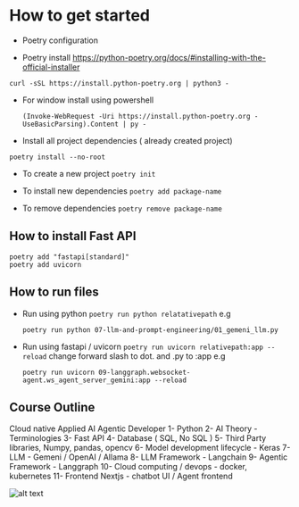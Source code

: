 
# How to get started
- Poetry configuration 

- Poetry install https://python-poetry.org/docs/#installing-with-the-official-installer

``` curl -sSL https://install.python-poetry.org | python3 - ```

- For window install using powershell
  
  ``` (Invoke-WebRequest -Uri https://install.python-poetry.org -UseBasicParsing).Content | py - ```

- Install all project dependencies ( already created project)
```
poetry install --no-root
```

- To create a new project
   ``` poetry init ```

- To install new dependencies 
   ``` poetry add package-name ```

- To remove dependencies 
   ``` poetry remove package-name ```


## How to install Fast API
``` 
poetry add "fastapi[standard]"
poetry add uvicorn

 ```

## How to run files
- Run using python
  `poetry run python relatativepath`
  e.g

  ```poetry run python 07-llm-and-prompt-engineering/01_gemeni_llm.py ```

- Run using fastapi / uvicorn
   `poetry run uvicorn relativepath:app --reload` change forward slash to dot. and .py to :app 
   e.g

   ```poetry run uvicorn 09-langgraph.websocket-agent.ws_agent_server_gemini:app --reload```



## Course Outline

Cloud native Applied AI Agentic Developer
1- Python 
2- AI Theory - Terminologies
3- Fast API 
4- Database ( SQL, No SQL ) 
5- Third Party libraries, Numpy, pandas, opencv
6- Model development lifecycle - Keras
7- LLM - Gemeni / OpenAI / Allama 
8- LLM Framework - Langchain
9- Agentic Framework - Langgraph
10- Cloud computing / devops - docker, kubernetes 
11- Frontend Nextjs - chatbot UI / Agent frontend

![alt text](outline.png)
